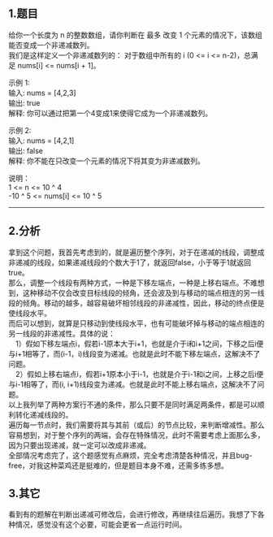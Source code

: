 ## 1.题目
给你一个长度为 n 的整数数组，请你判断在 最多 改变 1 个元素的情况下，该数组能否变成一个非递减数列。  
我们是这样定义一个非递减数列的： 对于数组中所有的 i (0 <= i <= n-2)，总满足 nums[i] <= nums[i + 1]。  

示例 1:  
输入: nums = [4,2,3]  
输出: true  
解释: 你可以通过把第一个4变成1来使得它成为一个非递减数列。  

示例 2:  
输入: nums = [4,2,1]  
输出: false  
解释: 你不能在只改变一个元素的情况下将其变为非递减数列。  

说明：  
1 <= n <= 10 ^ 4  
-10 ^ 5 <= nums[i] <= 10 ^ 5  

---

## 2.分析
拿到这个问题，我首先考虑到的，就是遍历整个序列，对于在递减的线段，调整成非递减的线段，如果递减线段的个数大于1了，就返回false，小于等于1就返回true。  
那么，调整一个线段有两种方式，一种是下移左端点，一种是上移右端点。不难想到，这种移动不仅会改变目标线段的倾角，还会波及到与移动的端点相连的另一线段的倾角。移动的越多，越容易破坏相邻线段的非递减性，因此，移动的终点便是使线段水平。  
而后可以想到，就算是只移动到使线段水平，也有可能破坏掉与移动的端点相连的另一线段的非递减性。具体的说：  
&emsp;1）假如下移左端点i，假若i-1原本大于i+1，也就是介于i和i+1之间，下移之后i便与i+1相等了，而(i-1，i)线段变为递减。也就是此时不能下移左端点，这解决不了问题。  
&emsp;2）假如上移右端点i，假若i+1原本小于i-1，也就是介于i-1和i之间，上移之后i便与i-1相等了，而(i, i+1)线段变为递减。也就是此时不能上移右端点，这解决不了问题。  
以上我列举了两种方案行不通的条件，那么只要不是同时满足两条件，都是可以顺利转化递减线段的。  
遍历每一节点时，我们需要将其与其前（或后）的节点比较，来判断增减性。那么容易想到，对于整个序列的两端，会存在特殊情况，此时不需要考虑上面那么多，因为只要出现递减，就一定可以改成非递减。  
全部情况考虑完了，这个题感觉有点麻烦，完全考虑清楚各种情况，并且bug-free，对我这种菜鸡还是挺难的，但是题目本身不难，还需多练多想。  

## 3.其它
看到有的题解在判断出递减可修改后，会进行修改，再继续往后遍历。我想了下各种情况，感觉没有这个必要，可能会更省一点运行时间。